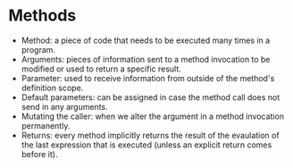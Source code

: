 # Methods

* Method:  a piece of code that needs to be executed many times in a program.
* Arguments: pieces of information sent to a method invocation to be modified or used to return a specific result.
* Parameter: used to receive information from outside of the method's definition scope.
* Default parameters: can be assigned in case the method call does not send in any arguments.
* Mutating the caller: when we alter the argument in a method invocation permanently. 
* Returns:  every method implicitly returns the result of the evaulation of the last expression that is executed (unless an explicit return comes before it).
